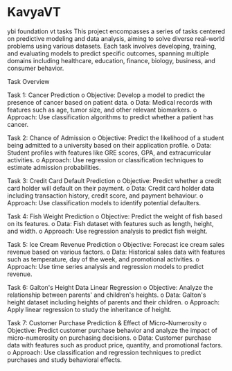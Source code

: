 # KavyaVT
ybi foundation vt tasks 
This project encompasses a series of tasks centered on predictive modeling and 
data analysis, aiming to solve diverse real-world problems using various datasets. 
Each task involves developing, training, and evaluating models to predict specific 
outcomes, spanning multiple domains including healthcare, education, finance, 
biology, business, and consumer behavior. 

Task Overview 

Task 1: Cancer Prediction 
o Objective: Develop a model to predict the presence of cancer based 
on patient data. 
o Data: Medical records with features such as age, tumor size, and other 
relevant biomarkers. 
o Approach: Use classification algorithms to predict whether a patient 
has cancer. 

Task 2: Chance of Admission 
o Objective: Predict the likelihood of a student being admitted to a 
university based on their application profile. 
o Data: Student profiles with features like GRE scores, GPA, and 
extracurricular activities. 
o Approach: Use regression or classification techniques to estimate 
admission probabilities. 

Task 3: Credit Card Default Prediction 
o Objective: Predict whether a credit card holder will default on their 
payment. 
o Data: Credit card holder data including transaction history, credit 
score, and payment behaviour. 
o Approach: Use classification models to identify potential defaulters. 

Task 4: Fish Weight Prediction 
o Objective: Predict the weight of fish based on its features. 
o Data: Fish dataset with features such as length, height, and width. 
o Approach: Use regression analysis to predict fish weight. 

Task 5: Ice Cream Revenue Prediction 
o Objective: Forecast ice cream sales revenue based on various factors. 
o Data: Historical sales data with features such as temperature, day of 
the week, and promotional activities. 
o Approach: Use time series analysis and regression models to predict 
revenue. 

Task 6: Galton's Height Data Linear Regression 
o Objective: Analyze the relationship between parents' and children's 
heights. 
o Data: Galton's height dataset including heights of parents and their 
children. 
o Approach: Apply linear regression to study the inheritance of height.

Task 7: Customer Purchase Prediction & Effect of Micro-Numerosity 
o Objective: Predict customer purchase behavior and analyze the 
impact of micro-numerosity on purchasing decisions. 
o Data: Customer purchase data with features such as product price, 
quantity, and promotional factors. 
o Approach: Use classification and regression techniques to predict 
purchases and study behavioral effects. 
